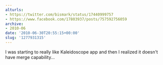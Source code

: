 ```yaml
---
alturls:
- https://twitter.com/bismark/status/17440999757
- https://www.facebook.com/17803937/posts/757592756059
archive:
- 2010-06
date: '2010-06-30T20:55:15+00:00'
slug: '1277931315'
---
```


I was starting to really like Kaleidoscope app and then I realized it doesn't have merge capability...

